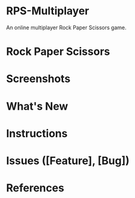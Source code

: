 # RPS-Multiplayer
An online multiplayer Rock Paper Scissors game.

# Rock Paper Scissors

# Screenshots

# What's New

# Instructions

# Issues ([Feature], [Bug])

# References
